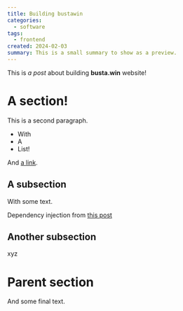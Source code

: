 ```yaml
---
title: Building bustawin
categories:
  - software
tags:
  - frontend
created: 2024-02-03
summary: This is a small summary to show as a preview.
---
```


This is *a post* about building **busta.win** website!

# A section!

This is a second paragraph.

- With
- A
- List!

And [a link](https://link.com).

## A subsection

With some text.

Dependency injection
from [this post](https://sergiodxa.com/articles/dependency-injection-in-remix-loaders-and-actions)

## Another subsection

xyz

<!-- 
asdf

-->

# Parent section

And some final text.